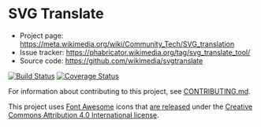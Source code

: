 SVG Translate
=============

* Project page: https://meta.wikimedia.org/wiki/Community_Tech/SVG_translation
* Issue tracker: https://phabricator.wikimedia.org/tag/svg_translate_tool/
* Source code: https://github.com/wikimedia/svgtranslate

[![Build Status](https://travis-ci.org/wikimedia/svgtranslate.svg)](https://travis-ci.org/wikimedia/svgtranslate)
[![Coverage Status](https://coveralls.io/repos/wikimedia/svgtranslate/badge.svg?branch=master)](https://coveralls.io/r/wikimedia/svgtranslate)

For information about contributing to this project, see [CONTRIBUTING.md](CONTRIBUTING.md).

This project uses [Font Awesome](https://fontawesome.com) icons
that [are released](https://fontawesome.com/license/free) under the
[Creative Commons Attribution 4.0 International license](https://creativecommons.org/licenses/by/4.0/).
